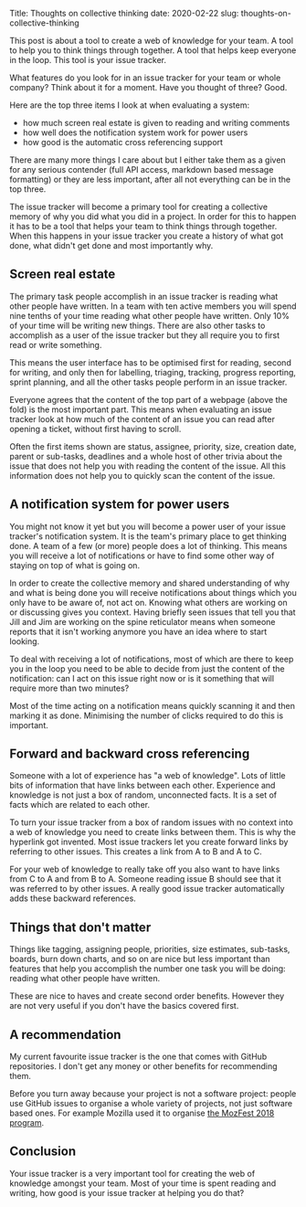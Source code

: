 Title: Thoughts on collective thinking
date: 2020-02-22
slug: thoughts-on-collective-thinking

This post is about a tool to create a web of knowledge for your team. A tool to
help you to think things through together. A tool that helps keep everyone in
the loop. This tool is your issue tracker.

What features do you look for in an issue tracker for your team or whole company?
Think about it for a moment. Have you thought of three? Good.

Here are the top three items I look at when evaluating a system:
* how much screen real estate is given to reading and writing comments
* how well does the notification system work for power users
* how good is the automatic cross referencing support

There are many more things I care about but I either take them as a given for
any serious contender (full API access, markdown based message formatting)
or they are less important, after all not everything can be in the top three.

The issue tracker will become a primary tool for creating a collective memory
of why you did what you did in a project. In order for this to happen it has to
be a tool that helps your team to think things through together. When this
happens in your issue tracker you create a history of what got done, what didn't get
done and most importantly why.


## Screen real estate

The primary task people accomplish in an issue tracker is reading what other
people have written. In a team with ten active members you will spend nine tenths
of your time reading what other people have written. Only 10% of your time will
be writing new things. There are also other tasks to accomplish as a user of the
issue tracker but they all require you to first read or write something.

This means the user interface has to be optimised first for reading, second for writing,
and only then for labelling, triaging, tracking, progress reporting, sprint planning, and
all the other tasks people perform in an issue tracker.

Everyone agrees that the content of the top part of a webpage (above the fold) is
the most important part. This means when evaluating an issue tracker look at how
much of the content of an issue you can read after opening a ticket, without
first having to scroll.

Often the first items shown are status, assignee, priority, size, creation date,
parent or sub-tasks, deadlines and a whole host of other trivia about the issue
that does not help you with reading the content of the issue. All this information
does not help you to quickly scan the content of the issue.


## A notification system for power users

You might not know it yet but you will become a power user of your issue
tracker's notification system. It is the team's primary place to get thinking
done. A team of a few (or more) people does a lot of thinking. This means you
will receive a lot of notifications or have to find some other way of staying
on top of what is going on.

In order to create the collective memory and shared understanding of why and what is
being done you will receive notifications about things which you only have to
be aware of, not act on. Knowing what others are working on or discussing gives
you context. Having briefly seen issues that tell you that Jill and Jim are
working on the spine reticulator means when someone reports that it isn't working
anymore you have an idea where to start looking.

To deal with receiving a lot of notifications, most of which are there to keep
you in the loop you need to be able to decide from just the content of the
notification: can I act on this issue right now or is it something that will
require more than two minutes?

Most of the time acting on a notification means quickly scanning it and then
marking it as done. Minimising the number of clicks required to do this is
important.


## Forward and backward cross referencing

Someone with a lot of experience has "a web of knowledge". Lots of little bits
of information that have links between each other. Experience and knowledge is
not just a box of random, unconnected facts. It is a set of facts which are
related to each other.

To turn your issue tracker from a box of random issues with no context into a
web of knowledge you need to create links between them. This is why the hyperlink
got invented. Most issue trackers let you create forward links by referring to
other issues. This creates a link from A to B and A to C.

For your web of knowledge to really take off you also want to have links from
C to A and from B to A. Someone reading issue B should see that it was referred
to by other issues. A really good issue tracker automatically adds these backward
references.


## Things that don't matter

Things like tagging, assigning people, priorities, size estimates, sub-tasks,
boards, burn down charts, and so on are nice but less important than features
that help you accomplish the number one task you will be doing: reading what
other people have written.

These are nice to haves and create second order benefits. However they are not
very useful if you don't have the basics covered first.


## A recommendation

My current favourite issue tracker is the one that comes with GitHub
repositories. I don't get any money or other benefits for recommending them.

Before you turn away because your project is not a software project: people use
GitHub issues to organise a whole variety of projects, not just software based
ones. For example Mozilla used it to organise [the MozFest 2018 program](https://github.com/MozillaFestival/mozfest-program-2018).


## Conclusion

Your issue tracker is a very important tool for creating the web of
knowledge amongst your team. Most of your time is spent reading and writing,
how good is your issue tracker at helping you do that?
